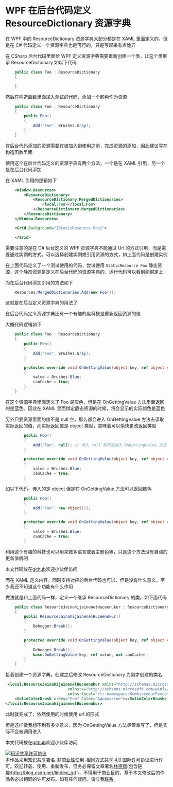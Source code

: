 # WPF 在后台代码定义 ResourceDictionary 资源字典

在 WPF 中的 ResourceDictionary 资源字典大部分都是在 XAML 里面定义的，但是在 C# 代码定义一个资源字典也是可行的，只是写起来有点诡异

<!--more-->
<!-- CreateTime:2020/11/20 17:14:59 -->

<!-- 发布 -->

在 CSharp 后台代码里面给 WPF 定义资源字典需要重新创建一个类，让这个类继承 ResourceDictionary 如以下代码

```csharp
    public class Foo : ResourceDictionary
    {

    }
```

然后在构造函数里面加入测试的代码，添加一个颜色作为资源

```csharp
    public class Foo : ResourceDictionary
    {
        public Foo()
        {
            Add("Foo", Brushes.Gray);
        }
    }
```

在后台代码添加的资源需要在被加入到使用之前，完成资源的添加，因此建议写在构造函数里面

使用这个在后台代码定义的资源字典有两个方法，一个是在 XAML 引用，另一个是在后台代码添加

在 XAML 引用的逻辑如下

```xml
    <Window.Resources>
        <ResourceDictionary>
            <ResourceDictionary.MergedDictionaries>
                <local:Foo></local:Foo>
            </ResourceDictionary.MergedDictionaries>
        </ResourceDictionary>
    </Window.Resources>

    <Grid Background="{StaticResource Foo}">

    </Grid>
```

需要注意的是在 C# 后台定义的 WPF 资源字典不能通过 Url 的方式引用，而是需要通过实例的方式。可以选择创建实例或引用资源的方式，如上面代码是创建实例

在上面代码定义了一个测试使用的代码，尝试使用 `StaticResource Foo` 静态资源，这个静态资源是定义在后台代码的资源字典的，运行代码可以看到能绑定上

而在后台代码添加引用的方法如下

```csharp
    Resources.MergedDictionaries.Add(new Foo());
```

这就是在后台定义资源字典的用法了

在后台代码定义资源字典还有一个有趣的黑科技是重新返回资源的值

大概代码逻辑如下

```csharp
    public class Foo : ResourceDictionary
    {
        public Foo()
        {
            Add("Foo", Brushes.Gray);
        }

        protected override void OnGettingValue(object key, ref object value, out bool canCache)
        {
            value = Brushes.Blue;
            canCache = true;
        }
    }
```

在这个资源字典里面定义了 Foo 是灰色，但是在 OnGettingValue 方法里面返回的是蓝色。因此在 XAML 里面绑定静态资源的时候，将会显示的实际颜色是蓝色

另外只要资源里面的值不是 null 空，那么都会进入 OnGettingValue 方法去读取实际返回的值，而实际返回值是 object 类型，意味着可以愉快更改返回类型

```csharp
        public Foo()
        {
            Add("Foo", null); // 传入 null 将不会进入 OnGettingValue 方法
        }

        protected override void OnGettingValue(object key, ref object value, out bool canCache)
        {
            value = Brushes.Blue;
            canCache = true;
        }
```

如以下代码，传入的是 object 但是在 OnGettingValue 方法可以返回颜色

```csharp
        public Foo()
        {
            Add("Foo", new object());
        }

        protected override void OnGettingValue(object key, ref object value, out bool canCache)
        {
            value = Brushes.Blue;
            canCache = true;
        }
```

利用这个有趣的科技也可以用来做多语言或者主题色等，只是这个方法没有自动的更新值机制

本文代码放在[github](https://github.com/lindexi/lindexi_gd/tree/9b4f948b/LojafeajahaykaWiweyarcerhelralya)欢迎小伙伴访问

而在 XAML 定义内容，同时支持对应的后台代码也可以，但是没有什么意义，至少我还不知道这个功能有什么作用

做法就是和上面代码一样，定义一个继承 ResourceDictionary 的类，如下面代码

```csharp
    public class ResourceJainahijainenelHuceenukur : ResourceDictionary
    {
        public ResourceJainahijainenelHuceenukur()
        {
            Debugger.Break();
        }

        protected override void OnGettingValue(object key, ref object value, out bool canCache)
        {
            Debugger.Break();
            base.OnGettingValue(key, ref value, out canCache);
        }
    }
```

接着创建一个资源字典，创建之后修改 ResourceDictionary 为刚才创建的类名

```xml
 <local:ResourceJainahijainenelHuceenukur xmlns="http://schemas.microsoft.com/winfx/2006/xaml/presentation"
                           xmlns:x="http://schemas.microsoft.com/winfx/2006/xaml"
                           xmlns:local="clr-namespace:KemkicemdurFemceloja">
    <SolidColorBrush x:Key="Foo" Color="Aquamarine"></SolidColorBrush>
</local:ResourceJainahijainenelHuceenukur>
```

此时就完成了，依然使用的时候使用 url 的形式

但是这样做我想不到有多少意义，因为 OnGettingValue 方法尽管重写了，但是实际不会被调用进入

本文代码放在[github](https://github.com/lindexi/lindexi_gd/tree/d98030cf4a7c21b945466d993a4bfaf5f7cc477e/KemkicemdurFemceloja)欢迎小伙伴访问

<a rel="license" href="http://creativecommons.org/licenses/by-nc-sa/4.0/"><img alt="知识共享许可协议" style="border-width:0" src="https://licensebuttons.net/l/by-nc-sa/4.0/88x31.png" /></a><br />本作品采用<a rel="license" href="http://creativecommons.org/licenses/by-nc-sa/4.0/">知识共享署名-非商业性使用-相同方式共享 4.0 国际许可协议</a>进行许可。欢迎转载、使用、重新发布，但务必保留文章署名[林德熙](http://blog.csdn.net/lindexi_gd)(包含链接:http://blog.csdn.net/lindexi_gd )，不得用于商业目的，基于本文修改后的作品务必以相同的许可发布。如有任何疑问，请与我[联系](mailto:lindexi_gd@163.com)。
